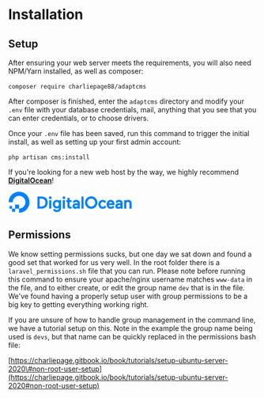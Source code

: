 # Installation

## Setup

After ensuring your web server meets the requirements, you will also need NPM/Yarn installed, as well as composer:

```text
composer require charliepage88/adaptcms
```

After composer is finished, enter the `adaptcms` directory and modify your `.env` file with your database credentials, mail, anything that you see that you can enter credentials, or to choose drivers.

Once your `.env` file has been saved, run this command to trigger the initial install, as well as setting up your first admin account:

```text
php artisan cms:install
```

If you're looking for a new web host by the way, we highly recommend [**DigitalOcean**](https://m.do.co/c/083895eaa907)!

![](../.gitbook/assets/rsz_do_logo_horizontal_blue-3db19536.png)

## Permissions

We know setting permissions sucks, but one day we sat down and found a good set that worked for us very well. In the root folder there is a `laravel_permissions.sh` file that you can run. Please note before running this command to ensure your apache/nginx username matches `www-data` in the file, and to either create, or edit the group name `dev` that is in the file. We've found having a properly setup user with group permissions to be a big key to getting everything working right.

If you are unsure of how to handle group management in the command line, we have a tutorial setup on this. Note in the example the group name being used is `devs`, but that name can be quickly replaced in the permissions bash file:

[https://charliepage.gitbook.io/book/tutorials/setup-ubuntu-server-2020\#non-root-user-setup](https://charliepage.gitbook.io/book/tutorials/setup-ubuntu-server-2020#non-root-user-setup)

